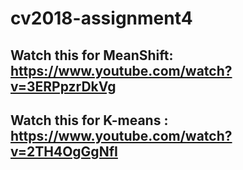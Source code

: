 # cv2018-assignment4

## Watch this for MeanShift: https://www.youtube.com/watch?v=3ERPpzrDkVg
## Watch this for K-means  : https://www.youtube.com/watch?v=2TH4OgGgNfI